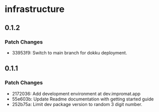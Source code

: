 # infrastructure

## 0.1.2

### Patch Changes

- 33953f9: Switch to main branch for dokku deployment.

## 0.1.1

### Patch Changes

- 2172036: Add development environment at dev.impromat.app
- 55e603b: Update Readme documentation with getting started guide
- 252b75a: Limit dev package version to random 3 digit number.
